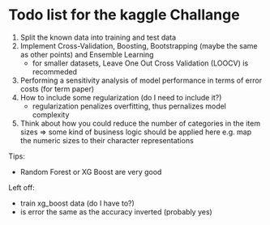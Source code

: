 # Todo list for the kaggle Challange

1. Split the known data into training and test data
2. Implement Cross-Validation, Boosting, Bootstrapping
    (maybe the same as other points) and Ensemble Learning
    - for smaller datasets, Leave One Out Cross Validation (LOOCV) is
        recommeded
3. Performing a sensitivity analysis of model performance in terms of error
    costs (for term paper)
4. How to include some regularization (do I need to include it?)
    - regularization penalizes overfitting, thus pernalizes model complexity
5. Think about how you could reduce the number of categories in the item sizes
    => some kind of business logic should be applied here e.g. map the numeric
    sizes to their character representations

Tips:

- Random Forest or XG Boost are very good

Left off:

- train xg_boost data (do I have to?)
- is error the same as the accuracy inverted (probably yes)